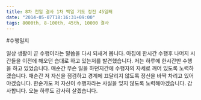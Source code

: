 ```yaml
---
title: 8차 천일 결사 1차 백일 기도 정진 45일째
date: "2014-05-07T18:16:31+09:00"
tags: 8000th, 8-100th, 45th, 10000 결사
---
```


#수행일지

일상 생활이 곧 수행이라는 말씀을 다시 되새겨 봅니다. 아침에 한시간 수행후 나머지 시간들을 이전에 해오던 습대로 하고 있는저를 발견했습니다. 저는 하루에 한시간만 수행을 하고 있었습니다. 매순간 무슨 일을 하던지간에 수행자의 자세로 깨어 있도록 노력하겠습니다. 매순간 저 자신을 점검하고 경계에 끄달리지 않도록 정신을 바짝 차리고 있어야겠습니다. 한순가도 저 자신이 수행자라는 사실을 잊지 않도록 노력해야겠습니다. 감사합니다. 오늘 하루도 감사히 살겠습니다.
